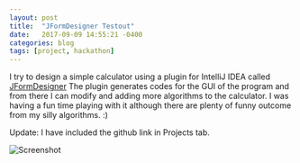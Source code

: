 ```yaml
---
layout: post
title:  "JFormDesigner Testout"
date:   2017-09-09 14:55:21 -0400
categories: blog
tags: [project, hackathon]
---
```


I try to design a simple calculator using a plugin for IntelliJ IDEA called [JFormDesigner](https://www.formdev.com/)
The plugin generates codes for the GUI of the program and from there I can modify and adding more algorithms to the calculator. I was having a fun time playing with it although there are plenty of funny outcome from my silly algorithms. :)

Update: I have included the github link in Projects tab.

![Screenshot](https://percytran96.github.io/img/jformdesigner.png)

